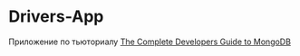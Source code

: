 # Drivers-App

Приложение по тьюториалу [The Complete Developers Guide to MongoDB](https://www.udemy.com/course/the-complete-developers-guide-to-mongodb/)
